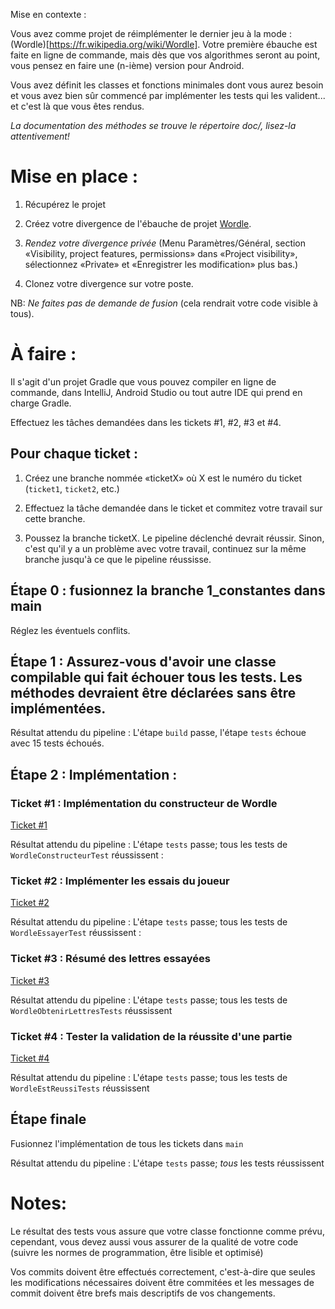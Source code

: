 Mise en contexte :

Vous avez comme projet de réimplémenter le dernier jeu à la mode : (Wordle)[https://fr.wikipedia.org/wiki/Wordle]. Votre première ébauche est faite en ligne de commande, mais dès que vos algorithmes seront au point, vous pensez en faire une (n-ième) version pour Android.

Vous avez définit les classes et fonctions minimales dont vous aurez besoin et vous avez bien sûr commencé par implémenter les tests qui les valident... et c'est là que vous êtes rendus. 

*La documentation des méthodes se trouve le répertoire doc/, lisez-la attentivement!*

# Mise en place :

1. Récupérez le projet

2. Créez votre divergence de l'ébauche de projet
   [Wordle](https://git.dti.crosemont.quebec/420-g55-ro/wordle).

3. *Rendez votre divergence privée* (Menu Paramètres/Général, section «Visibility, project features, permissions» dans «Project visibility», sélectionnez «Private» et «Enregistrer les modification» plus bas.)

4. Clonez votre divergence sur votre poste.
    
NB: *Ne faites pas de demande de fusion* (cela rendrait votre code visible à tous).
   
# À faire :

Il s'agit d'un projet Gradle que vous pouvez compiler en ligne de commande, dans IntelliJ, Android Studio ou tout autre IDE qui prend en charge Gradle.

Effectuez les tâches demandées dans les tickets #1, #2, #3 et #4. 

## Pour chaque ticket :

1. Créez une branche nommée «ticketX» où X est le numéro du ticket (`ticket1`, `ticket2`, etc.)

2. Effectuez la tâche demandée dans le ticket et commitez votre travail sur cette branche.

3. Poussez la branche ticketX. Le pipeline déclenché devrait réussir. Sinon, c'est qu'il y a un problème avec votre travail, continuez sur la même branche jusqu'à ce que le pipeline réussisse.

## Étape 0 : fusionnez la branche 1_constantes dans main

Réglez les éventuels conflits.

## Étape 1 : Assurez-vous d'avoir une classe compilable qui fait échouer tous les tests. Les méthodes devraient être déclarées sans être implémentées.

Résultat attendu du pipeline : L'étape `build` passe, l'étape `tests` échoue avec 15 tests échoués.

## Étape 2 : Implémentation :

### Ticket #1 : Implémentation du constructeur de Wordle

   [Ticket #1](https://git.dti.crosemont.quebec/420-g55-ro/wordle/-/issues/1)

Résultat attendu du pipeline : L'étape `tests` passe; tous les tests de `WordleConstructeurTest` réussissent :

### Ticket #2 : Implémenter les essais du joueur 

   [Ticket #2](https://git.dti.crosemont.quebec/420-g55-ro/wordle/-/issues/2)

Résultat attendu du pipeline : L'étape `tests` passe; tous les tests de `WordleEssayerTest` réussissent :

### Ticket #3 : Résumé des lettres essayées

   [Ticket #3](https://git.dti.crosemont.quebec/420-g55-ro/wordle/-/issues/3)

Résultat attendu du pipeline : L'étape `tests` passe; tous les tests de `WordleObtenirLettresTests` réussissent
  
### Ticket #4 : Tester la validation de la réussite d'une partie

   [Ticket #4](https://git.dti.crosemont.quebec/420-g55-ro/wordle/-/issues/4)

Résultat attendu du pipeline : L'étape `tests` passe; tous les tests de `WordleEstReussiTests` réussissent

## Étape finale

Fusionnez l'implémentation de tous les tickets dans `main`

Résultat attendu du pipeline : L'étape `tests` passe; *tous* les tests réussissent

# Notes:

Le résultat des tests vous assure que votre classe fonctionne comme prévu, cependant, vous devez aussi vous assurer de la qualité de votre code (suivre les normes de programmation, être lisible et optimisé)

Vos commits doivent être effectués correctement, c'est-à-dire que seules les modifications nécessaires doivent être commitées et les messages de commit doivent être brefs mais descriptifs de vos changements.

